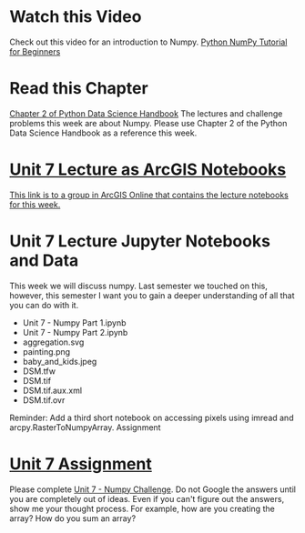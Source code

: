 # Watch this Video
Check out this video for an introduction to Numpy.
[Python NumPy Tutorial for Beginners](http://www.youtube.com/watch?v=QUT1VHiLmmI)

# Read this Chapter
[Chapter 2 of Python Data Science Handbook](https://jakevdp.github.io/PythonDataScienceHandbook/02.00-introduction-to-numpy.html)
The lectures and challenge problems this week are about Numpy. 
Please use Chapter 2 of the Python Data Science Handbook as 
a reference this week.

# [Unit 7 Lecture as ArcGIS Notebooks](https://arcg.is/0yPWi8)
[This link is to a group in ArcGIS Online that contains 
the lecture notebooks for this week.](https://arcg.is/0yPWi8)

# Unit 7 Lecture Jupyter Notebooks and Data
This week we will discuss numpy. 
Last semester we touched on this, 
however, this semester I want you 
to gain a deeper understanding of 
all that you can do with it.

- Unit 7 - Numpy Part 1.ipynb
- Unit 7 - Numpy Part 2.ipynb
- aggregation.svg
- painting.png
- baby_and_kids.jpeg
- DSM.tfw
- DSM.tif
- DSM.tif.aux.xml
- DSM.tif.ovr

Reminder: Add a third short notebook on accessing pixels using imread and arcpy.RasterToNumpyArray.
Assignment

# [Unit 7 Assignment](https://arcg.is/1r1fbv)
Please complete [Unit 7 - Numpy Challenge](https://arcg.is/1r1fbv). Do 
not Google the answers until you are 
completely out of ideas. Even if you 
can't figure out the answers, show me 
your thought process. For example, how 
are you creating the array? How do you 
sum an array?
